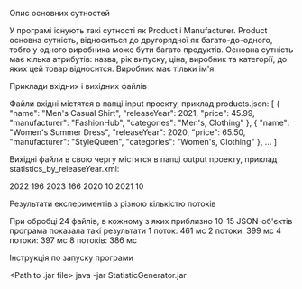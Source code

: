 Опис основних сутностей

У програмі існують такі сутності як Product і Manufacturer. Product основна сутність, відноситься до другорядної як багато-до-одного, тобто у одного виробника може бути багато продуктів.
Основна сутність має кілька атрибутів: назва, рік випуску, ціна, виробник та категорії, до яких цей товар відносится. Виробник має тільки ім'я.


Приклади вхідних і вихідних файлів

Файли вхідні містятся в папці input проекту, 
приклад products.json:
[
  {
    "name": "Men's Casual Shirt",
    "releaseYear": 2021,
    "price": 45.99,
    "manufacturer": "FashionHub",
    "categories": "Men's, Clothing"
  },
  {
    "name": "Women's Summer Dress",
    "releaseYear": 2020,
    "price": 65.50,
    "manufacturer": "StyleQueen",
    "categories": "Women's, Clothing"
  },
  ...
]

Вихідні файли в свою чергу містятся в папці output проекту, 
приклад statistics_by_releaseYear.xml:
<?xml version="1.0" encoding="UTF-8" standalone="yes"?>
<statistics>
    <item>
        <value>2022</value>
        <count>196</count>
    </item>
    <item>
        <value>2023</value>
        <count>166</count>
    </item>
    <item>
        <value>2020</value>
        <count>10</count>
    </item>
    <item>
        <value>2021</value>
        <count>10</count>
    </item>
</statistics>


Результати експериментів з різною кількістю потоків

При обробці 24 файлів, в кожному з яких приблизно 10-15 JSON-об'єктів програма показала такі результати
1 поток:     461 мс
2 потоки:    399 мс
4 потоки:    397 мс
8 потоків:   386 мс


Інструкція по запуску програми

<Path to .jar file> java -jar StatisticGenerator.jar <folderPath> <attributeName>
